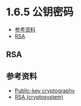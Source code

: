 # 1.6.5 公钥密码

- [参考资料](#参考资料)
- [RSA](#rsa)


## RSA


## 参考资料
- [Public-key cryptography](https://en.wikipedia.org/wiki/Public-key_cryptography)
- [RSA (cryptosystem)](https://en.wikipedia.org/wiki/RSA_(cryptosystem))
